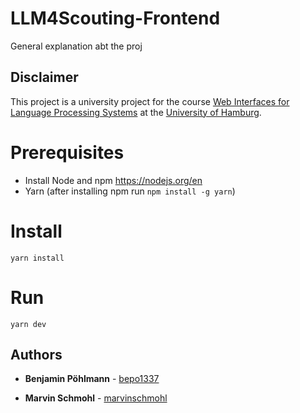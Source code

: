 # LLM4Scouting-Frontend
General explanation abt the proj

## Disclaimer 
This project is a university project for the course [Web Interfaces for Language Processing Systems](https://www.inf.uni-hamburg.de/en/inst/ab/lt/teaching/ma-projects/master-project-web-interfaces.html) at the [University of Hamburg](https://www.uni-hamburg.de/).

# Prerequisites
- Install Node and npm https://nodejs.org/en
- Yarn (after installing npm run `npm install -g yarn`)

# Install
`yarn install`

# Run
`yarn dev`

## Authors

* **Benjamin Pöhlmann** - [bepo1337](https://github.com/bepo1337)

* **Marvin Schmohl**    - [marvinschmohl](https://github.com/marvinschmohl)
